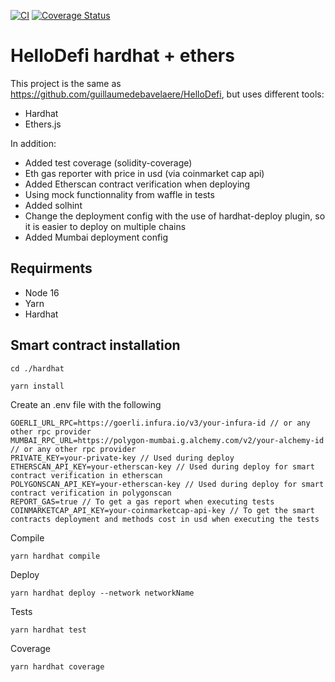 [![CI](https://github.com/guillaumedebavelaere/hello-defi-hardhat/actions/workflows/ci.yml/badge.svg)](https://github.com/guillaumedebavelaere/hello-defi-hardhat/actions/workflows/ci.yml)
[![Coverage Status](https://coveralls.io/repos/github/guillaumedebavelaere/hello-defi-hardhat/badge.svg?branch=master)](https://coveralls.io/github/guillaumedebavelaere/hello-defi-hardhat?branch=master)

# HelloDefi hardhat + ethers

This project is the same as https://github.com/guillaumedebavelaere/HelloDefi, but uses different tools:
- Hardhat
- Ethers.js

In addition:
- Added test coverage (solidity-coverage)
- Eth gas reporter with price in usd (via coinmarket cap api)
- Added Etherscan contract verification when deploying
- Using mock functionnality from waffle in tests
- Added solhint
- Change the deployment config with the use of hardhat-deploy plugin, so it is easier to deploy on multiple chains
- Added Mumbai deployment config

## Requirments
- Node 16 
- Yarn
- Hardhat

## Smart contract installation

```
cd ./hardhat
```

```
yarn install
```

Create an .env file with  the following
```
GOERLI_URL_RPC=https://goerli.infura.io/v3/your-infura-id // or any other rpc provider
MUMBAI_RPC_URL=https://polygon-mumbai.g.alchemy.com/v2/your-alchemy-id // or any other rpc provider
PRIVATE_KEY=your-private-key // Used during deploy
ETHERSCAN_API_KEY=your-etherscan-key // Used during deploy for smart contract verification in etherscan
POLYGONSCAN_API_KEY=your-etherscan-key // Used during deploy for smart contract verification in polygonscan
REPORT_GAS=true // To get a gas report when executing tests
COINMARKETCAP_API_KEY=your-coinmarketcap-api-key // To get the smart contracts deployment and methods cost in usd when executing the tests
```

Compile
```
yarn hardhat compile
```

Deploy

```
yarn hardhat deploy --network networkName
```

Tests
```
yarn hardhat test
```

Coverage
```
yarn hardhat coverage
```
